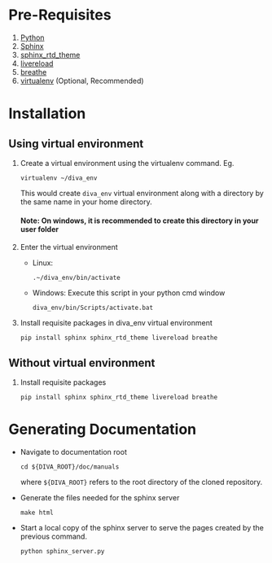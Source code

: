 # Pre-Requisites
1. [Python](https://www.python.org/) 
2. [Sphinx](http://www.sphinx-doc.org/en/master/)
3. [sphinx_rtd_theme](https://sphinx-rtd-theme.readthedocs.io/en/latest/)
4. [livereload](https://pypi.org/project/livereload/)
5. [breathe](https://pypi.org/project/breathe/)
6. [virtualenv](https://pypi.org/project/virtualenv/) (Optional, Recommended)

# Installation
## Using virtual environment
1. Create a virtual environment using the virtualenv command.  Eg. 
    ```
    virtualenv ~/diva_env
    ```
    This would create `diva_env` virtual environment along with a directory by the same name in your home directory.
    #### Note:  On windows, it is recommended to create this directory in your user folder
    
2. Enter the virtual environment

    * Linux:
        ```
        .~/diva_env/bin/activate
        ```

    * Windows: Execute this script in your python cmd window
        ```
        diva_env/bin/Scripts/activate.bat
        ```

3. Install requisite packages in diva_env virtual environment
    ```
    pip install sphinx sphinx_rtd_theme livereload breathe
    ```
## Without virtual environment
1. Install requisite packages 
    ```
    pip install sphinx sphinx_rtd_theme livereload breathe
    ``` 
    
# Generating Documentation
* Navigate to documentation root
    ```
    cd ${DIVA_ROOT}/doc/manuals
    ```
  where `${DIVA_ROOT}` refers to the root directory of the cloned repository.

* Generate the files needed for the sphinx server
    ```
    make html
    ```
    
* Start a local copy of the sphinx server to serve the pages created by the previous command.
    ```bash
    python sphinx_server.py
    ```
